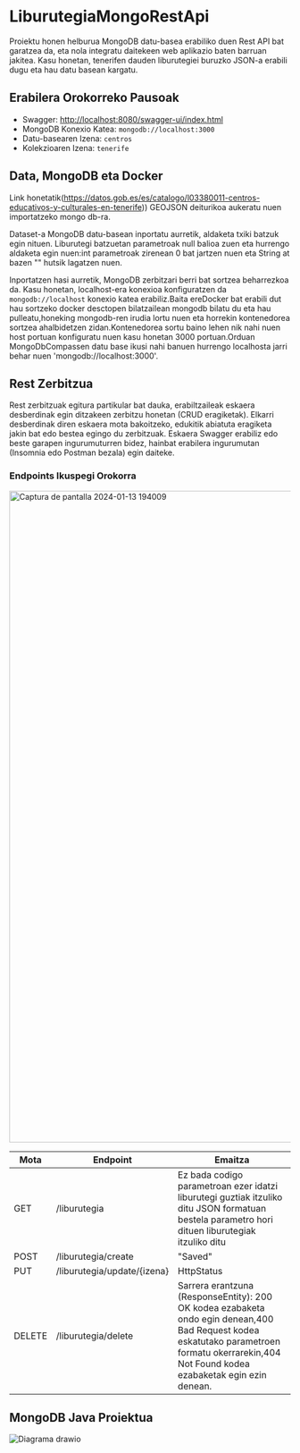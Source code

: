 # LiburutegiaMongoRestApi

Proiektu honen helburua MongoDB datu-basea erabiliko duen Rest API bat garatzea da, eta nola integratu daitekeen web aplikazio baten barruan jakitea. Kasu honetan, tenerifen dauden liburutegiei buruzko JSON-a erabili dugu eta hau datu basean kargatu.
## Erabilera Orokorreko Pausoak

- Swagger: [http://localhost:8080/swagger-ui/index.html](http://localhost:8080/swagger-ui/index.html)
- MongoDB Konexio Katea: `mongodb://localhost:3000`
- Datu-basearen Izena: `centros`
- Kolekzioaren Izena: `tenerife`

## Data, MongoDB eta Docker

Link honetatik(https://datos.gob.es/es/catalogo/l03380011-centros-educativos-y-culturales-en-tenerife)) GEOJSON deiturikoa aukeratu nuen importatzeko mongo db-ra.

Dataset-a MongoDB datu-basean inportatu aurretik, aldaketa txiki batzuk egin nituen. Liburutegi batzuetan parametroak null balioa zuen eta hurrengo aldaketa egin nuen:int parametroak zirenean 0 bat jartzen nuen eta String at bazen "" hutsik lagatzen nuen.

Inportatzen hasi aurretik, MongoDB zerbitzari berri bat sortzea beharrezkoa da. Kasu honetan, localhost-era konexioa konfiguratzen da `mongodb://localhost` konexio katea erabiliz.Baita ereDocker bat erabili dut hau sortzeko docker desctopen bilatzailean mongodb bilatu du eta hau pulleatu,honeking mongodb-ren irudia lortu nuen eta horrekin kontenedorea sortzea ahalbidetzen zidan.Kontenedorea sortu baino lehen nik nahi nuen host portuan konfiguratu nuen kasu honetan 3000 portuan.Orduan MongoDbCompassen datu base ikusi nahi banuen hurrengo localhosta jarri behar nuen 'mongodb://localhost:3000'.

## Rest Zerbitzua

Rest zerbitzuak egitura partikular bat dauka, erabiltzaileak eskaera desberdinak egin ditzakeen zerbitzu honetan (CRUD eragiketak). Elkarri desberdinak diren eskaera mota bakoitzeko, edukitik abiatuta eragiketa jakin bat edo bestea egingo du zerbitzuak. Eskaera Swagger erabiliz edo beste garapen ingurumuturren bidez, hainbat erabilera ingurumutan (Insomnia edo Postman bezala) egin daiteke.

### Endpoints Ikuspegi Orokorra
<img width="1166" alt="Captura de pantalla 2024-01-13 194009" src="https://github.com/Aimarcapo/LiburutegiaMongoRestApi/assets/114486033/69bdd802-5f7d-4f23-9248-bd463f9ac5bf">


| Mota | Endpoint | Emaitza |
| ---- | -------- | ------- |
| GET | /liburutegia | Ez bada codigo parametroan ezer idatzi liburutegi guztiak itzuliko ditu JSON formatuan  bestela parametro hori dituen liburutegiak itzuliko ditu |
| POST |/liburutegia/create | "Saved" |
| PUT | /liburutegia/update/{izena} | HttpStatus |
| DELETE | /liburutegia/delete |Sarrera erantzuna (ResponseEntity): 200 OK kodea ezabaketa ondo egin denean,400 Bad Request kodea eskatutako parametroen formatu okerrarekin,404 Not Found kodea ezabaketak egin ezin denean. |

## MongoDB Java Proiektua


![Diagrama drawio](https://github.com/Aimarcapo/LiburutegiaMongoRestApi/assets/114486033/b1f24fd2-738a-4afa-84eb-c171c263438d)
